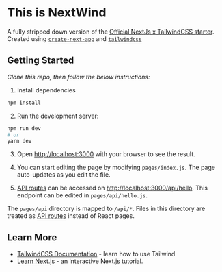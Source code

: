 # This is NextWind

A fully stripped down version of the [Official NextJs x TailwindCSS starter](https://github.com/vercel/next.js/tree/4d4f3093019179b1928ec07c16f38882241c0375/examples/with-tailwindcss). Created using [`create-next-app`](https://github.com/vercel/next.js/tree/canary/packages/create-next-app) and [`tailwindcss`](https://tailwindui.com/documentation#react-installing-dependencies)

## Getting Started

*Clone this repo, then follow the below instructions:*

1. Install dependencies
```bash
npm install
```  

2. Run the development server:

```bash
npm run dev
# or
yarn dev
```

3. Open [http://localhost:3000](http://localhost:3000) with your browser to see the result.


4. You can start editing the page by modifying `pages/index.js`. The page auto-updates as you edit the file.

5. [API routes](https://nextjs.org/docs/api-routes/introduction) can be accessed on [http://localhost:3000/api/hello](http://localhost:3000/api/hello). This endpoint can be edited in `pages/api/hello.js`.

The `pages/api` directory is mapped to `/api/*`. Files in this directory are treated as [API routes](https://nextjs.org/docs/api-routes/introduction) instead of React pages.

## Learn More

- [TailwindCSS Documentation](https://tailwindcss.com/docs/guides/nextjs) - learn how to use Tailwind
- [Learn Next.js](https://nextjs.org/learn) - an interactive Next.js tutorial.
